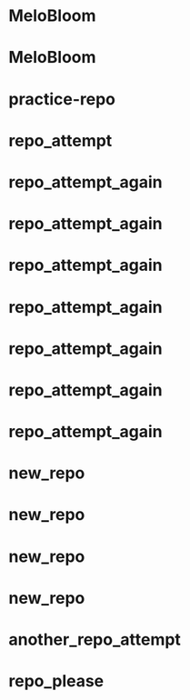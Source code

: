 # MeloBloom
# MeloBloom
# practice-repo
# repo_attempt
# repo_attempt_again
# repo_attempt_again
# repo_attempt_again
# repo_attempt_again
# repo_attempt_again
# repo_attempt_again
# repo_attempt_again
# new_repo
# new_repo
# new_repo
# new_repo
# another_repo_attempt
# repo_please

